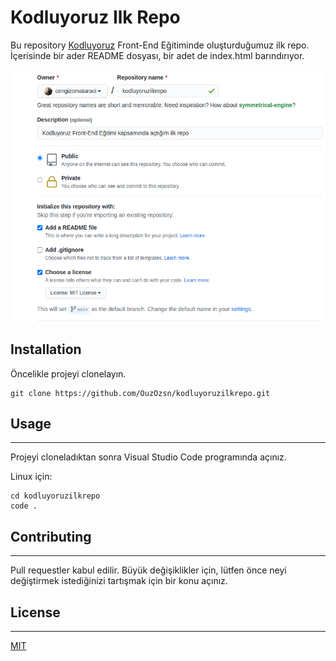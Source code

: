 # Kodluyoruz Ilk Repo

Bu repository [Kodluyoruz](https://www.kodluyoruz.org/) Front-End Eğitiminde oluşturduğumuz ilk repo. İçerisinde bir ader README dosyası, bir adet de index.html barındırıyor.

![Gorsel](./github.png)


## Installation

Öncelikle projeyi clonelayın.

```
git clone https://github.com/OuzOzsn/kodluyoruzilkrepo.git
```
## Usage
___
Projeyi cloneladıktan sonra Visual Studio Code programında açınız.

Linux için:
```
cd kodluyoruzilkrepo
code .
```
## Contributing
___
Pull requestler kabul edilir. Büyük değişiklikler için, lütfen önce neyi değiştirmek istediğinizi tartışmak için bir konu açınız.
## License
___
[MIT](https://choosealicense.com/licenses/mit/)
